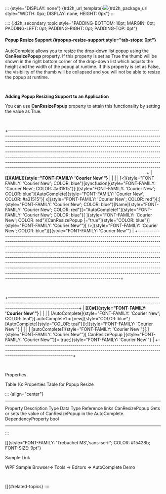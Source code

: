 ::: {style="DISPLAY: none"}
[](ms-xhelp:///?Id=d2h_url_template){#d2h_url_template}![](!package_url!){#d2h_package_url style="WIDTH: 0px; DISPLAY: none; HEIGHT: 0px"}
:::

:::: {.d2h_secondary_topic style="PADDING-BOTTOM: 10pt; MARGIN: 0pt; PADDING-LEFT: 0pt; PADDING-RIGHT: 0pt; PADDING-TOP: 0pt"}
#### Popup Resize Support {#popup-resize-support style="tab-stops: 0pt"}

AutoComplete allows you to resize the drop-down list popup using the **CanResizePopup** property. If this property is set as True the thumb will be shown in the right bottom corner of the drop-down list which adjusts the height and the width of the popup at runtime. If this property is set as False, the visibility of the thumb will be collapsed and you will not be able to resize the popup at runtime.

 

**Adding Popup Resizing Support to an Application**

You can use **CanResizePopup** property to attain this functionality by setting the value as True.

 

+---------------------------------------------------------------------------------------------------------------------------------------------------------------------------------------------------------------------------------------------------------------------------------------------------------------------------------------------------------------------------------------------------------------------------------------------------------------------------------------------------------------------------------------------------------------------------------------------------------------------------------------------------------------------------------------------------------------------+
| **[\[XAML\]]{style="FONT-FAMILY: 'Courier New'"}**                                                                                                                                                                                                                                                                                                                                                                                                                                                                                                                                                                                                                                                                  |
|                                                                                                                                                                                                                                                                                                                                                                                                                                                                                                                                                                                                                                                                                                                     |
| [\<]{style="FONT-FAMILY: 'Courier New'; COLOR: blue"}[syncfusion]{style="FONT-FAMILY: 'Courier New'; COLOR: #a31515"}[:]{style="FONT-FAMILY: 'Courier New'; COLOR: blue"}[AutoComplete]{style="FONT-FAMILY: 'Courier New'; COLOR: #a31515"}[ x]{style="FONT-FAMILY: 'Courier New'; COLOR: red"}[:]{style="FONT-FAMILY: 'Courier New'; COLOR: blue"}[Name]{style="FONT-FAMILY: 'Courier New'; COLOR: red"}[=\"AutoComplete1\"]{style="FONT-FAMILY: 'Courier New'; COLOR: blue"}[ ]{style="FONT-FAMILY: 'Courier New'; COLOR: red"}[CanResizePopup [=\"true\"]{style="COLOR: blue"}]{style="FONT-FAMILY: 'Courier New'"}[ /\>]{style="FONT-FAMILY: 'Courier New'; COLOR: blue"}[]{style="FONT-FAMILY: 'Courier New'"} |
+---------------------------------------------------------------------------------------------------------------------------------------------------------------------------------------------------------------------------------------------------------------------------------------------------------------------------------------------------------------------------------------------------------------------------------------------------------------------------------------------------------------------------------------------------------------------------------------------------------------------------------------------------------------------------------------------------------------------+

 

+-----------------------------------------------------------------------------------------------------------------------------------------------------------------------------------------------+
| **[\[C#\]]{style="FONT-FAMILY: 'Courier New'"}**                                                                                                                                              |
|                                                                                                                                                                                               |
| [AutoComplete]{style="FONT-FAMILY: 'Courier New'; COLOR: teal"}[ autoComplete1 = [new]{style="COLOR: blue"} [AutoComplete]{style="COLOR: teal"}();]{style="FONT-FAMILY: 'Courier New'"}       |
|                                                                                                                                                                                               |
| [autoComplete1]{style="FONT-FAMILY: 'Courier New'"}[.]{style="FONT-FAMILY: 'Courier New'"}[ CanResizePopup ]{style="FONT-FAMILY: 'Courier New'"}[= true;]{style="FONT-FAMILY: 'Courier New'"} |
+-----------------------------------------------------------------------------------------------------------------------------------------------------------------------------------------------+

 

Properties

Table 16: Properties Table for Popup Resize

::: {align="center"}
  ---------------- --------------------------------------------------------------- -------------------- ----------- -----------------
  Property         Description                                                     Type                 Data Type   Reference links
  CanResizePopup   Gets or sets the value of CanResizePopup in the AutoComplete.   DependencyProperty   bool        
  ---------------- --------------------------------------------------------------- -------------------- ----------- -----------------
:::

[]{style="FONT-FAMILY: 'Trebuchet MS','sans-serif'; COLOR: #15428b; FONT-SIZE: 9pt"} 

Sample Link

WPF Sample Browser-\> Tools -\> Editors -\> AutoComplete Demo

 

[]{#related-topics}
::::
